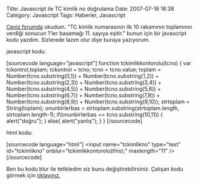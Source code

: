 Title: Javascript ile TC kimlik no doğrulama
Date: 2007-07-16 16:38
Category: Javascript
Tags: Haberler, Javascript

[Ceviz forumda][] okudum. "TC kimlik numarasının ilk 10 rakamının
toplamının verdiği sonucun 1'ler basamağı 11. sayıya eşitir." bunun için
bir javascript kodu yazdım. Sizlerede lazım olur diye buraya yazıyorum.
<!--more-->

javascript kodu:

[sourcecode language="javascript"] function tckimlikkontorolu(tcno) {
var tckontrol,toplam; tckontrol = tcno; tcno = tcno.value; toplam =
Number(tcno.substring(0,1)) + Number(tcno.substring(1,2)) +
Number(tcno.substring(2,3)) + Number(tcno.substring(3,4)) +
Number(tcno.substring(4,5)) + Number(tcno.substring(5,6)) +
Number(tcno.substring(6,7)) + Number(tcno.substring(7,8)) +
Number(tcno.substring(8,9)) + Number(tcno.substring(9,10)); strtoplam =
String(toplam); onunbirlerbas = strtoplam.substring(strtoplam.length,
strtoplam.length-1); if(onunbirlerbas == tcno.substring(10,11)) {
alert("doğru"); } else{ alert("yanlış"); } } [/sourcecode]

html kodu:

[sourcecode language="html"] \<input name="tckimlikno" type="text"
id="tckimlikno" onblur="tckimlikkontorolu(this);" maxlength="11" /\>
[/sourcecode]

Ben bu kodu blur ile tetikledim siz bunu değiştirebilirsiniz. Çalışan
kodu görmek için [tıklayınız.][]

</p>

  [Ceviz forumda]: http://forum.ceviz.net/
  [tıklayınız.]: /dokumanlar/tckimlikno.html

